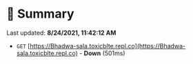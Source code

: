 # 📖 Summary
Last updated: **8/24/2021, 11:42:12 AM**

- `GET` [https://Bhadwa-sala.toxicblte.repl.co](https://Bhadwa-sala.toxicblte.repl.co) - **Down** (501ms)
